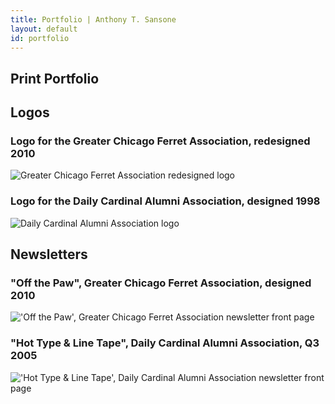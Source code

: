 ```yaml
---
title: Portfolio | Anthony T. Sansone
layout: default
id: portfolio
---
```


<section>

# Print Portfolio

## Logos

<div class="row">
  <div>
    <h3>Logo for the Greater Chicago Ferret Association, redesigned 2010</h3>
    <p><img src="media/img/GCFA_Logo.png" alt="Greater Chicago Ferret Association redesigned logo" /></p>
  </div>

  <div>
    <h3>Logo for the Daily Cardinal Alumni Association, designed 1998</h3>
    <p><img src="media/img/DCAA_Logo.png" alt="Daily Cardinal Alumni Association logo" /></p>
  </div>
</div>

## Newsletters

<div class="row">
  <div>
    <h3>"Off the Paw", Greater Chicago Ferret Association, designed 2010</h3>
    <p><img src="media/img/201101GCFANewsletter_Page_01.png" alt="'Off the Paw', Greater Chicago Ferret Association newsletter front page" /></p>
  </div>

  <div>
    <h3>"Hot Type &amp; Line Tape", Daily Cardinal Alumni Association, Q3 2005</h3>
    <p><img src="media/img/2005q3DCAAnewsletter_Page_1.png" alt="'Hot Type &amp; Line Tape', Daily Cardinal Alumni Association newsletter front page" /></p>
  </div>
</div>

</section>
